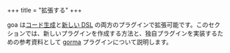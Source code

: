 +++
title = "拡張する"
+++

goa は<a href="generators">コード生成</a>と<a href="dsls">新しい DSL</a> の両方のプラグインで拡張可能です。このセクションでは、新しいプラグインを作成する方法と、独自プラグインを実装するための参考資料として <a href="gorma">gorma</a> プラグインについて説明します。
